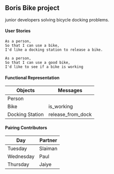 ## Boris Bike project
junior developers solving bicycle docking problems.


#### User Stories

```
As a person,
So that I can use a bike,
I'd like a docking station to release a bike.

As a person,
So that I can use a good bike,
I'd like to see if a bike is working
```

#### Functional Representation

Objects  | Messages
------------- | -------------
Person  |
Bike  | is_working
Docking Station  | release_from_dock

#### Pairing Contributors

Day  | Partner
------------- | -------------
Tuesday  | Slaiman
Wednesday  | Paul
Thursday  | Jaiye
